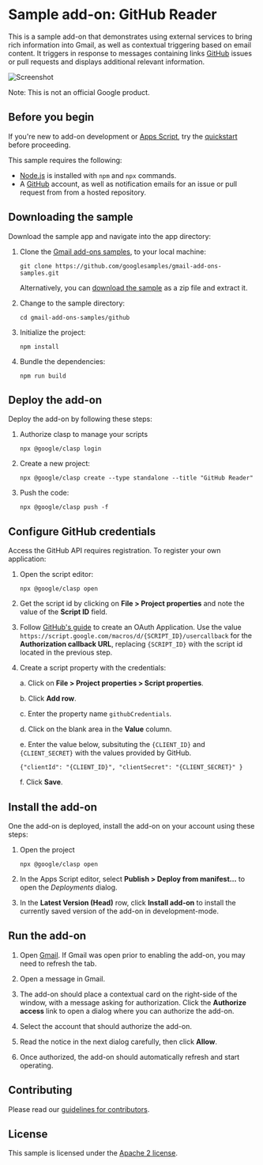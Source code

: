 # Sample add-on: GitHub Reader

This is a sample add-on that demonstrates using external services to bring
rich information into Gmail, as well as contextual triggering based on
email content. It triggers in response to messages containing links
[GitHub][github] issues or pull requests and displays additional relevant
information.

![Screenshot](assets/screenshot_1.png)

Note: This is not an official Google product.

## Before you begin

If you're new to add-on development or [Apps Script][apps-script],
try the [quickstart][quickstart] before proceeding.

This sample requires the following:

-  [Node.js][node] is installed with `npm` and `npx` commands.
-  A [GitHub][github] account, as well as notification emails for an issue or
  pull request from from a hosted repository.

## Downloading the sample

Download the sample app and navigate into the app directory:

1.  Clone the [Gmail add-ons samples][github-repo], to your local
    machine:

        git clone https://github.com/googlesamples/gmail-add-ons-samples.git

    Alternatively, you can [download the sample][github-zip] as a zip file and
    extract it.

2.  Change to the sample directory:

        cd gmail-add-ons-samples/github

3.  Initialize the project:

        npm install

4.  Bundle the dependencies:

        npm run build

## Deploy the add-on

Deploy the add-on by following these steps:

1.  Authorize clasp to manage your scripts

        npx @google/clasp login

2.  Create a new project:

        npx @google/clasp create --type standalone --title "GitHub Reader"

3.  Push the code:

        npx @google/clasp push -f

## Configure GitHub credentials

Access the GitHub API requires registration. To register your own application:

1.  Open the script editor:

        npx @google/clasp open

2.  Get the script id by clicking on **File > Project properties** and note the value of the **Script ID** field.

3.  Follow [GitHub's guide][github-oauth] to create an OAuth Application. Use the value `https://script.google.com/macros/d/{SCRIPT_ID}/usercallback` for the **Authorization callback URL**,
    replacing `{SCRIPT_ID}` with the script id located in the previous step.

4.  Create a script property with the credentials:

    a. Click on **File > Project properties > Script properties**.

	b. Click **Add row**.

	c. Enter the property name `githubCredentials`.

	d. Click on the blank area in the **Value** column.

	e. Enter the value below, subsituting the `{CLIENT_ID}` and `{CLIENT_SECRET}` with the values provided
	   by GitHub.

	    {"clientId": "{CLIENT_ID}", "clientSecret": "{CLIENT_SECRET}" }

	f. Click **Save**.


## Install the add-on

One the add-on is deployed, install the add-on on your account using these steps:

1.  Open the project

        npx @google/clasp open
        
2. In the Apps Script editor, select **Publish > Deploy from manifest...** to open the *Deployments* dialog.

3. In the **Latest Version (Head)** row, click **Install add-on** to install the currently saved version of the add-on in development-mode. 


## Run the add-on

1.  Open [Gmail][gmail]. If Gmail was open prior to enabling the add-on,
    you may need to refresh the tab.

2.  Open a message in Gmail.

3.  The add-on should place a contextual card on the right-side of the window,
    with a message asking for authorization. Click the **Authorize access** link
    to open a dialog where you can authorize the add-on.

4.  Select the account that should authorize the add-on.

5.  Read the notice in the next dialog carefully, then click **Allow**.

6.  Once authorized, the add-on should automatically refresh and start operating.

## Contributing

Please read our [guidelines for contributors][contributing].

## License

This sample is licensed under the [Apache 2 license][license].

<!-- References -->
[quickstart]:https://developers.google.com/gsuite/add-ons/cats-quickstart
[node]:https://nodejs.org/en/
[apps-script]: https://script.google.com
[github-repo]: https://github.com/gsuitedevs/add-ons-samples
[github-zip]: https://github.com/gsuitedevs/add-ons-samples/archive/master.zip
[contributing]: https://github.com/gsuitedevs/add-ons-samples/blob/master/CONTRIBUTING.md
[license]: https://github.com/gsuitedevs/add-ons-samples/blob/master/LICENSE
[gmail]: https://mail.google.com/
[github]: https://github.com
[github-oauth]: https://developer.github.com/apps/building-integrations/setting-up-and-registering-oauth-apps/registering-oauth-apps/
